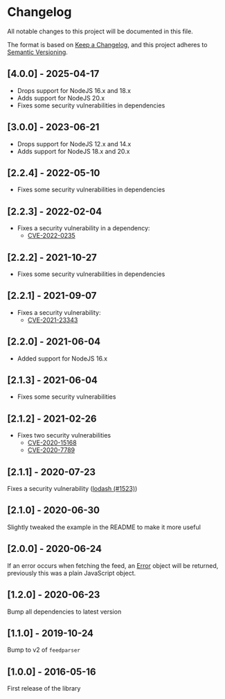 # Changelog
All notable changes to this project will be documented in this file.

The format is based on [Keep a Changelog](https://keepachangelog.com/en/1.0.0/),
and this project adheres to
[Semantic Versioning](https://semver.org/spec/v2.0.0.html).

## [4.0.0] - 2025-04-17
* Drops support for NodeJS 16.x and 18.x
* Adds support for NodeJS 20.x
* Fixes some security vulnerabilities in dependencies

## [3.0.0] - 2023-06-21
* Drops support for NodeJS 12.x and 14.x
* Adds support for NodeJS 18.x and 20.x

## [2.2.4] - 2022-05-10
* Fixes some security vulnerabilities in dependencies

## [2.2.3] - 2022-02-04
* Fixes a security vulnerability in a dependency:
    * [CVE-2022-0235](https://github.com/advisories/GHSA-r683-j2x4-v87g)

## [2.2.2] - 2021-10-27
* Fixes some security vulnerabilities in dependencies

## [2.2.1] - 2021-09-07
* Fixes a security vulnerability:
    * [CVE-2021-23343](https://github.com/advisories/GHSA-hj48-42vr-x3v9)

## [2.2.0] - 2021-06-04
* Added support for NodeJS 16.x

## [2.1.3] - 2021-06-04
* Fixes some security vulnerabilities

## [2.1.2] - 2021-02-26
* Fixes two security vulnerabilities
    * [CVE-2020-15168](https://github.com/advisories/GHSA-w7rc-rwvf-8q5r)
    * [CVE-2020-7789](https://github.com/advisories/GHSA-5fw9-fq32-wv5p)

## [2.1.1] - 2020-07-23
Fixes a security vulnerability
([lodash (#1523)](https://www.npmjs.com/advisories/1523))

## [2.1.0] - 2020-06-30
Slightly tweaked the example in the README to make it more useful

## [2.0.0] - 2020-06-24
If an error occurs when fetching the feed, an
[Error](https://developer.mozilla.org/en-US/docs/Web/JavaScript/Reference/Global_Objects/Error)
object will be returned, previously this was a plain JavaScript object.

## [1.2.0] - 2020-06-23
Bump all dependencies to latest version

## [1.1.0] - 2019-10-24
Bump to v2 of `feedparser`

## [1.0.0] - 2016-05-16
First release of the library
